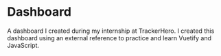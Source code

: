 # Dashboard
A dashboard I created during my internship at TrackerHero. I created this dashboard using an external reference to practice and learn Vuetify and JavaScript.